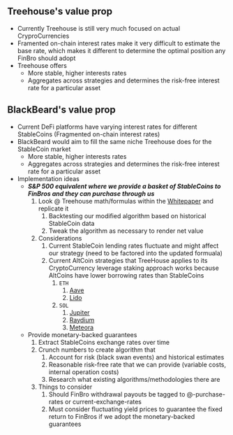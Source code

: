 ## Treehouse's value prop

* Currently Treehouse is still very much focused on actual CryproCurrencies
* Framented on-chain interest rates make it very difficult to estimate the base rate, which makes it different to determine the optimal position any FinBro should adopt
* Treehouse offers
  * More stable, higher interests rates 
  * Aggregates across strategies and determines the risk-free interest rate for a particular asset

## BlackBeard's value prop

* Current DeFi platforms have varying interest rates for different StableCoins (Fragmented on-chain interest rates)
* BlackBeard would aim to fill the same niche Treehouse does for the StableCoin market 
    * More stable, higher interests rates 
    * Aggregates across strategies and determines the risk-free interest rate for a particular asset
* Implementation ideas
   * ***S&P 500 equivalent where we provide a basket of StableCoins to FinBros and they can purchase through us***
      1. Look @ Treehouse math/formulas within the [Whitepaper](https://www.treehouse.finance/tAsset_Whitepaper.pdf) and replicate it
          1. Backtesting our modified algorithm based on historical StableCoin data
          2. Tweak the algorithm as necessary to render net value 
      2. Considerations
          1. Current StableCoin lending rates fluctuate and might affect our strategy (need to be factored into the updated formuala)
          2. Current AltCoin strategies that TreeHouse applies to its CryptoCurrency leverage staking approach works because AltCoins have lower borrowing rates than StableCoins
              1. `ETH`
                  1. [Aave](https://app.aave.com/markets/)
                  2. [Lido](https://lido.fi/)
              2. `SOL`
                  1. [Jupiter](https://jup.ag/)
                  2. [Raydium](https://raydium.io/swap/)
                  3. [Meteora](https://www.meteora.ag/) 
   * Provide monetary-backed guarantees
      1. Extract StableCoins exchange rates over time
      2. Crunch numbers to create algorithm that
          1. Account for risk (black swan events) and historical estimates
          2. Reasonable risk-free rate that we can provide (variable costs, internal operation costs)
          3. Research what existing algorithms/methodologies there are 
      3. Things to consider
          1. Should FinBro withdrawal payouts be tagged to @-purchase-rates or current-exchange-rates
          2. Must consider fluctuating yield prices to guarantee the fixed return to FinBros if we adopt the monetary-backed guarantees
